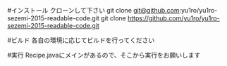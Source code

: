 #インストール
クローンして下さい
git clone git@github.com:yu1ro/yu1ro-sezemi-2015-readable-code.git
git clone https://github.com/yu1ro/yu1ro-sezemi-2015-readable-code.git

#ビルド
各自の環境に応じてビルドを行ってください

#実行
Recipe.javaにメインがあるので、そこから実行をお願いします